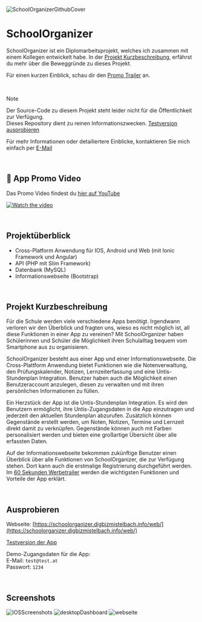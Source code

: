 ![SchoolOrganizerGithubCover](https://github.com/maximilianhofmeister1/SchoolOrganizer_public/assets/78014275/2a41d945-38b8-4c89-a805-e4065014cef3)

# SchoolOrganizer
SchoolOrganizer ist ein Diplomarbeitsprojekt, welches ich zusammen mit einem Kollegen entwickelt habe. In der [Projekt Kurzbeschreibung](#projekt-kurzbeschreibung), erfährst du mehr über die Beweggründe zu dieses Projekt.

Für einen kurzen Einblick, schau dir den [Promo Trailer](#-app-promo-video) an.

<br>

> [!NOTE]
> Der Source-Code zu diesem Projekt steht leider nicht für die Öffentlichkeit zur Verfügung. <br>
> Dieses Repository dient zu reinen Informationszwecken. [Testversion ausprobieren](#ausprobieren)

Für mehr Informationen oder detailiertere Einblicke, kontaktieren Sie mich einfach per [E-Mail](mailto:maximilian.hofmeister@aljoma.at)

<br>


## 🎥 App Promo Video
Das Promo Video findest du [hier auf YouTube](https://youtu.be/eQhdym0c_BY)

[![Watch the video](https://github.com/maximilianhofmeister1/SchoolOrganizer_public/assets/78014275/f00bb6d3-1e90-4e81-af90-dee46ff36f5f)](https://youtu.be/eQhdym0c_BY)

<br>


## Projektüberblick
- Cross-Platform Anwendung für IOS, Android und Web (mit Ionic Framework und Angular)
- API (PHP mit Slim Framework)
- Datenbank (MySQL)
- Informationswebseite (Bootstrap)

<br>


## Projekt Kurzbeschreibung
Für die Schule werden viele verschiedene Apps benötigt. Irgendwann verloren wir den Überblick und fragten uns, wieso es nicht möglich ist, all diese Funktionen in einer App zu vereinen? Mit SchoolOrganizer haben Schülerinnen und Schüler die Möglichkeit ihren Schulalltag bequem vom Smartphone aus zu organisieren.

SchoolOrganizer besteht aus einer App und einer Informationswebseite. Die Cross-Plattform Anwendung bietet Funktionen wie die Notenverwaltung, den Prüfungskalender, Notizen, Lernzeiterfassung und eine Untis-Stundenplan Integration. Benutzer haben auch die Möglichkeit einen Benutzeraccount anzulegen, diesen zu verwalten und mit ihren persönlichen Informationen zu füllen.

Ein Herzstück der App ist die Untis-Stundenplan Integration. Es wird den Benutzern ermöglicht, ihre Untis-Zugangsdaten in die App einzutragen und jederzeit den aktuellen Stundenplan abzurufen. Zusätzlich können Gegenstände erstellt werden, um Noten, Notizen, Termine und Lernzeit direkt damit zu verknüpfen. Gegenstände können auch mit Farben personalisiert werden und bieten eine großartige Übersicht über alle erfassten Daten.

Auf der Informationswebseite bekommen zukünftige Benutzer einen Überblick über alle Funktionen von SchoolOrganizer, die zur Verfügung stehen. Dort kann auch die erstmalige Registrierung durchgeführt werden. Im [60 Sekunden Werbetrailer](#-app-promo-video) werden die wichtigsten Funktionen und Vorteile der App erklärt. 

<br>


## Ausprobieren
Webseite: [https://schoolorganizer.digbizmistelbach.info/web/](https://schoolorganizer.digbizmistelbach.info/web/)

[Testversion der App](https://schoolorganizer.digbizmistelbach.info/)

Demo-Zugangsdaten für die App: <br>
E-Mail: `test@test.at` <br>
Passwort: `1234`

<br>


## Screenshots
![IOSScreenshots](https://github.com/maximilianhofmeister1/SchoolOrganizer_public/assets/78014275/6114c8ac-86ff-44ce-b635-43381950122e)
![desktopDashboard](https://github.com/maximilianhofmeister1/SchoolOrganizer_public/assets/78014275/03621cb6-ec4b-466c-b703-1c1b180b3368)
![webseite](https://github.com/maximilianhofmeister1/SchoolOrganizer_public/assets/78014275/a264f3d8-c235-4388-adc6-eef61b6a14dd)



